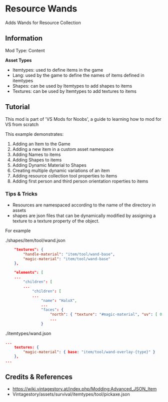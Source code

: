 # Resource Wands

Adds Wands for Resource Collection
 
## Information

Mod Type: Content 

**Asset Types**

- Itemtypes: used to define items in the game
- Lang: used by the game to define the names of items defined in itemtypes
- Shapes: can be used by Itemtypes to add shapes to items
- Textures: can be used by Itemtypes to add textures to items
 
## Tutorial

This mod is part of 'VS Mods for Noobs', a guide to learning how to mod for VS from scratch

This example demonstrates:

1. Adding an Item to the Game
2. Adding a new item in a custom asset namespace
4. Adding Names to items
3. Adding Shapes to items
4. Adding Dynamic Material to Shapes
5. Creating multiple dynamic variations of an item
6. Adding resource collection tool properties to items
6. Adding first person and third person orientation roperties to items


### Tips & Tricks

- Resources are namespaced according to the name of the directory in assets
- shapes are json files that can be dynamically modified by assigning a texture to a texture property of the object. 

For example

./shapes/item/tool/wand.json

```json
	"textures": {
		"handle-material": "item/tool/wand-base",
		"magic-material": "item/tool/wand-base"
	},

	"elements": [
    ...
		"children": [
        ...
            "children": [
            ...        
                "name": "HaloX",
                ...
                "faces": {
                    "north": { "texture": "#magic-material", "uv": [ 0.0, 5.0, 1.0, 6.0 ] },
                    ...
                }
```


./itemtypes/wand.json

```json 
...
	textures: {
        "magic-material": { base: "item/tool/wand-overlay-{type}" }
	},
...
```

## Credits & References

- https://wiki.vintagestory.at/index.php/Modding:Advanced_JSON_Item
- Vintagestory/assets/survival/itemtypes/tool/pickaxe.json